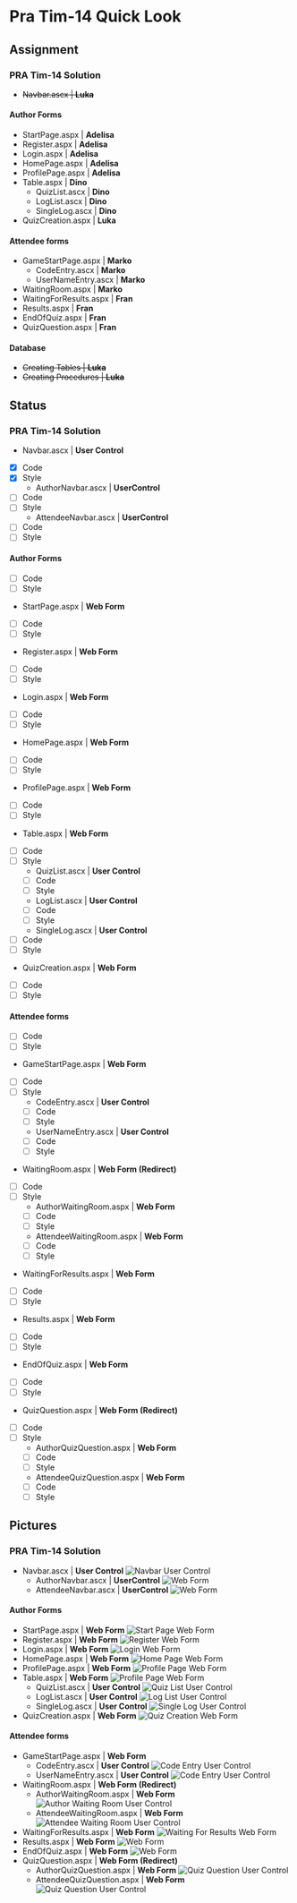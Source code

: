 # Pra Tim-14 Quick Look
## Assignment
### PRA Tim-14 Solution
- ~~Navbar.ascx | **Luka**~~
#### Author Forms
- StartPage.aspx | **Adelisa**
- Register.aspx | **Adelisa**
- Login.aspx | **Adelisa**
- HomePage.aspx | **Adelisa**
- ProfilePage.aspx | **Adelisa**
- Table.aspx | **Dino**
    - QuizList.ascx | **Dino**
    - LogList.ascx | **Dino**
    - SingleLog.ascx | **Dino**
- QuizCreation.aspx | **Luka**
#### Attendee forms
- GameStartPage.aspx | **Marko**
    - CodeEntry.ascx | **Marko**
    - UserNameEntry.ascx | **Marko**
- WaitingRoom.aspx | **Marko**
- WaitingForResults.aspx | **Fran**
- Results.aspx | **Fran**
- EndOfQuiz.aspx | **Fran**
- QuizQuestion.aspx | **Fran**
#### Database
- ~~Creating Tables | **Luka**~~
- ~~Creating Procedures | **Luka**~~

## Status
### PRA Tim-14 Solution
- Navbar.ascx | **User Control** 
- [x] Code
- [x] Style
    - AuthorNavbar.ascx | **UserControl** 
- [ ] Code
- [ ] Style
    - AttendeeNavbar.ascx | **UserControl** 
- [ ] Code
- [ ] Style
#### Author Forms
- [ ] Code
- [ ] Style
- StartPage.aspx | **Web Form** 
- [ ] Code
- [ ] Style
- Register.aspx | **Web Form** 
- [ ] Code
- [ ] Style
- Login.aspx | **Web Form** 
- [ ] Code
- [ ] Style
- HomePage.aspx | **Web Form** 
- [ ] Code
- [ ] Style
- ProfilePage.aspx | **Web Form** 
- [ ] Code
- [ ] Style
- Table.aspx | **Web Form** 
- [ ] Code
- [ ] Style
    - QuizList.ascx | **User Control** 
    - [ ] Code
    - [ ] Style
    - LogList.ascx | **User Control** 
    - [ ] Code
    - [ ] Style
    - SingleLog.ascx | **User Control** 
- [ ] Code
- [ ] Style
- QuizCreation.aspx | **Web Form** 
- [ ] Code
- [ ] Style
#### Attendee forms
- [ ] Code
- [ ] Style
- GameStartPage.aspx | **Web Form**
- [ ] Code
- [ ] Style
    - CodeEntry.ascx | **User Control** 
    - [ ] Code
    - [ ] Style
    - UserNameEntry.ascx | **User Control** 
    - [ ] Code
    - [ ] Style
- WaitingRoom.aspx | **Web Form (Redirect)**
- [ ] Code
- [ ] Style
    - AuthorWaitingRoom.aspx | **Web Form** 
    - [ ] Code
    - [ ] Style
    - AttendeeWaitingRoom.aspx | **Web Form** 
    - [ ] Code
    - [ ] Style
- WaitingForResults.aspx | **Web Form** 
- [ ] Code
- [ ] Style
- Results.aspx | **Web Form** 
- [ ] Code
- [ ] Style
- EndOfQuiz.aspx | **Web Form** 
- [ ] Code
- [ ] Style
- QuizQuestion.aspx | **Web Form (Redirect)**
- [ ] Code
- [ ] Style
    - AuthorQuizQuestion.aspx | **Web Form** 
    - [ ] Code
    - [ ] Style
    - AttendeeQuizQuestion.aspx | **Web Form** 
    - [ ] Code
    - [ ] Style

## Pictures 
### PRA Tim-14 Solution
- Navbar.ascx | **User Control** ![Navbar User Control](Outline\BaseNavbar.png)
    - AuthorNavbar.ascx | **UserControl** ![ Web Form](Outline\AuthorNavbar.png)
    - AttendeeNavbar.ascx | **UserControl** ![ Web Form](Outline\AttendeeNavbar.png)
#### Author Forms
- StartPage.aspx | **Web Form** ![Start Page Web Form](Outline\StartPage.png)
- Register.aspx | **Web Form** ![Register Web Form](Outline\Register.png)
- Login.aspx | **Web Form** ![Login Web Form](Outline\Login.png)
- HomePage.aspx | **Web Form** ![Home Page Web Form](Outline\HomePage.png)
- ProfilePage.aspx | **Web Form** ![Profile Page Web Form](Outline\ProfilePage.png)
- Table.aspx | **Web Form** ![Profile Page Web Form](Outline\Table.png)
    - QuizList.ascx | **User Control** ![Quiz List User Control](Outline\QuizList.png)
    - LogList.ascx | **User Control** ![Log List User Control](Outline\LogList.png)
    - SingleLog.ascx | **User Control** ![Single Log User Control](Outline\SingleLog.png)
- QuizCreation.aspx | **Web Form** ![Quiz Creation Web Form](Outline\QuizCreation.png)
#### Attendee forms
- GameStartPage.aspx | **Web Form**
    - CodeEntry.ascx | **User Control** ![Code Entry User Control](Outline\CodeEntry.png)
    - UserNameEntry.ascx | **User Control** ![Code Entry User Control](Outline\UserNameEntry.png)
- WaitingRoom.aspx | **Web Form (Redirect)**
    - AuthorWaitingRoom.aspx | **Web Form** ![Author Waiting Room User Control](Outline\AuthorWaitingRoom.png)
    - AttendeeWaitingRoom.aspx | **Web Form** ![Attendee Waiting Room User Control](Outline\AttendeeWaitingRoom.png)
- WaitingForResults.aspx | **Web Form** ![Waiting For Results Web Form](Outline\WaitingForResults.png)
- Results.aspx | **Web Form** ![ Web Form](Outline\Results.png)
- EndOfQuiz.aspx | **Web Form** ![ Web Form](Outline\EndOfQuiz.png)
- QuizQuestion.aspx | **Web Form (Redirect)**
    - AuthorQuizQuestion.aspx | **Web Form** ![Quiz Question User Control](Outline\AuthorQuizQuestion.png)
    - AttendeeQuizQuestion.aspx | **Web Form** ![Quiz Question User Control](Outline\AttendeeQuizQuestion.png)
